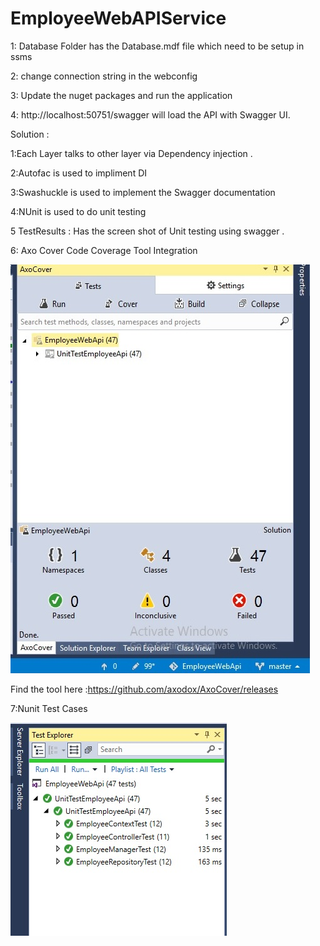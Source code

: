 # EmployeeWebAPIService

1:
Database Folder has the Database.mdf file which need to be setup in ssms

2:
change connection string in the webconfig 

3:
Update the nuget packages and run the application 

4:
http://localhost:50751/swagger will load the API with Swagger UI.

Solution :

1:Each Layer talks to other layer via Dependency injection . 

2:Autofac is used to impliment DI 

3:Swashuckle is used to implement the Swagger documentation 

4:NUnit is used to do unit testing

5
TestResults : Has the screen shot of Unit testing using swagger .

6: Axo Cover Code Coverage Tool Integration

![Alt text](EmployeeWebApi/TestResults/axo_screenshot.jpg?raw=true "Axo Cover Code Coverage Tool")

Find the tool here :https://github.com/axodox/AxoCover/releases

7:Nunit Test Cases 

![Alt text](EmployeeWebApi/TestResults/TestExplorer.jpg?raw=true "N Unit test Cases ")

